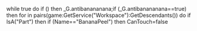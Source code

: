 while true do if () then _G.antibanananana;if (_G.antibanananana==true) then for in pairs(game:GetService("Workspace"):GetDescendants()) do if IsA("Part") then if (Name=="BananaPeel") then CanTouch=false
